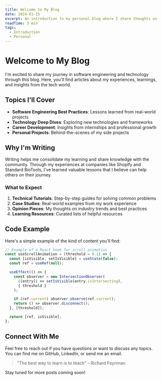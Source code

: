 ```yaml
---
title: Welcome to My Blog
date: 2024-01-15
excerpt: An introduction to my personal blog where I share thoughts on software engineering, technology trends, and personal growth.
readTime: 3 min
tags:
  - Introduction
  - Personal
---
```


# Welcome to My Blog

I'm excited to share my journey in software engineering and technology through this blog. Here, you'll find articles about my experiences, learnings, and insights from the tech world.

## Topics I'll Cover

- **Software Engineering Best Practices**: Lessons learned from real-world projects
- **Technology Deep Dives**: Exploring new technologies and frameworks
- **Career Development**: Insights from internships and professional growth
- **Personal Projects**: Behind-the-scenes of my side projects

## Why I'm Writing

Writing helps me consolidate my learning and share knowledge with the community. Through my experiences at companies like Shopify and Standard BioTools, I've learned valuable lessons that I believe can help others on their journey.

### What to Expect

1. **Technical Tutorials**: Step-by-step guides for solving common problems
2. **Case Studies**: Real-world examples from my work experience
3. **Opinion Pieces**: My thoughts on industry trends and best practices
4. **Learning Resources**: Curated lists of helpful resources

## Code Example

Here's a simple example of the kind of content you'll find:

```javascript
// Example of a React hook for scroll animation
const useScrollAnimation = (threshold = 0.1) => {
  const [isVisible, setIsVisible] = useState(false);
  const ref = useRef(null);

  useEffect(() => {
    const observer = new IntersectionObserver(
      ([entry]) => setIsVisible(entry.isIntersecting),
      { threshold }
    );

    if (ref.current) observer.observe(ref.current);
    return () => observer.disconnect();
  }, [threshold]);

  return [ref, isVisible];
};
```

## Connect With Me

Feel free to reach out if you have questions or want to discuss any topics. You can find me on GitHub, LinkedIn, or send me an email.

> "The best way to learn is to teach" - Richard Feynman

Stay tuned for more posts coming soon!